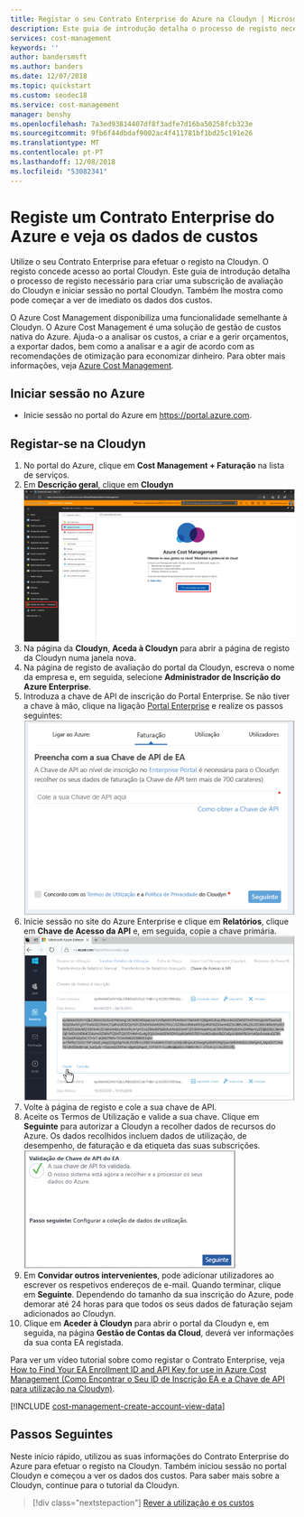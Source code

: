 ```yaml
---
title: Registar o seu Contrato Enterprise do Azure na Cloudyn | Microsoft Docs
description: Este guia de introdução detalha o processo de registo necessário para criar uma subscrição de avaliação do Cloudyn e iniciar sessão no portal Cloudyn.
services: cost-management
keywords: ''
author: bandersmsft
ms.author: banders
ms.date: 12/07/2018
ms.topic: quickstart
ms.custom: seodec18
ms.service: cost-management
manager: benshy
ms.openlocfilehash: 7a3ed93814407df8f3adfe7d16ba50258fcb323e
ms.sourcegitcommit: 9fb6f44dbdaf9002ac4f411781bf1bd25c191e26
ms.translationtype: MT
ms.contentlocale: pt-PT
ms.lasthandoff: 12/08/2018
ms.locfileid: "53082341"
---
```

# <a name="register-an-azure-enterprise-agreement-and-view-cost-data"></a>Registe um Contrato Enterprise do Azure e veja os dados de custos

Utilize o seu Contrato Enterprise para efetuar o registo na Cloudyn. O registo concede acesso ao portal Cloudyn. Este guia de introdução detalha o processo de registo necessário para criar uma subscrição de avaliação do Cloudyn e iniciar sessão no portal Cloudyn. Também lhe mostra como pode começar a ver de imediato os dados dos custos.

O Azure Cost Management disponibiliza uma funcionalidade semelhante à Cloudyn. O Azure Cost Management é uma solução de gestão de custos nativa do Azure. Ajuda-o a analisar os custos, a criar e a gerir orçamentos, a exportar dados, bem como a analisar e a agir de acordo com as recomendações de otimização para economizar dinheiro. Para obter mais informações, veja [Azure Cost Management](overview-cost-mgt.md).

## <a name="sign-in-to-azure"></a>Iniciar sessão no Azure

- Inicie sessão no portal do Azure em https://portal.azure.com.

## <a name="register-with-cloudyn"></a>Registar-se na Cloudyn

1. No portal do Azure, clique em **Cost Management + Faturação** na lista de serviços.
2. Em **Descrição geral**, clique em **Cloudyn**  
    ![Página de Cloudyn mostrada no portal do Azure](./media/quick-register-ea/cost-mgt-billing-service.png)
3. Na página da **Cloudyn**, **Aceda à Cloudyn** para abrir a página de registo da Cloudyn numa janela nova.
4. Na página de registo de avaliação do portal da Cloudyn, escreva o nome da empresa e, em seguida, selecione **Administrador de Inscrição do Azure Enterprise**.  
5. Introduza a chave de API de inscrição do Portal Enterprise. Se não tiver a chave à mão, clique na ligação [Portal Enterprise](https://ea.azure.com) e realize os passos seguintes:  
    ![Cole a chave de API no separador de faturação](./media/quick-register-ea/trial-reg.png)
  1. Inicie sessão no site do Azure Enterprise e clique em **Relatórios**, clique em **Chave de Acesso da API** e, em seguida, copie a chave primária.  
    ![Exemplo de uma chave de API de EA no portal de EA](./media/quick-register-ea/ea-key.png)
  3. Volte à página de registo e cole a sua chave de API.
6. Aceite os Termos de Utilização e valide a sua chave. Clique em **Seguinte** para autorizar a Cloudyn a recolher dados de recursos do Azure. Os dados recolhidos incluem dados de utilização, de desempenho, de faturação e da etiqueta das suas subscrições.  
    ![Exemplo de uma validação com êxito da chave de API de EA](./media/quick-register-ea/ea-key-validated.png)
7. Em **Convidar outros intervenientes**, pode adicionar utilizadores ao escrever os respetivos endereços de e-mail. Quando terminar, clique em **Seguinte**. Dependendo do tamanho da sua inscrição do Azure, pode demorar até 24 horas para que todos os seus dados de faturação sejam adicionados ao Cloudyn.
8. Clique em **Aceder à Cloudyn** para abrir o portal da Cloudyn e, em seguida, na página **Gestão de Contas da Cloud**, deverá ver informações da sua conta EA registada.

Para ver um vídeo tutorial sobre como registar o Contrato Enterprise, veja [How to Find Your EA Enrollment ID and API Key for use in Azure Cost Management (Como Encontrar o Seu ID de Inscrição EA e a Chave de API para utilização na Cloudyn)](https://youtu.be/u_phLs_udig).

[!INCLUDE [cost-management-create-account-view-data](../../includes/cost-management-create-account-view-data.md)]

## <a name="next-steps"></a>Passos Seguintes

Neste início rápido, utilizou as suas informações do Contrato Enterprise do Azure para efetuar o registo na Cloudyn. Também iniciou sessão no portal Cloudyn e começou a ver os dados dos custos. Para saber mais sobre a Cloudyn, continue para o tutorial da Cloudyn.

> [!div class="nextstepaction"]
> [Rever a utilização e os custos](./tutorial-review-usage.md)
